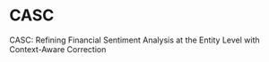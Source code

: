 # CASC
CASC: Refining Financial Sentiment Analysis at the Entity Level with Context-Aware Correction
